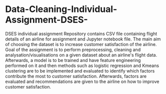 # Data-Cleaning-Individual-Assignment-DSES-
DSES individual assignment
Repository contains CSV file containing flight details of an airline for assignment and Jupyter notebook file.
The main aim of choosing the dataset is to increase customer satisfaction of the airline.
Goal of the assignment is to perform preprocessing, cleaning and analysation/visualisations on a given dataset about an airline's flight data. Afterwards, a model is to be trained and have feature engineering performed on it and then methods such as logistic regression and Kmeans clustering are to be implemented and evaluated to identify which factors contribute the most to customer satisfaction. Afterwards, factors are evaluated and recommendations are given to the airline on how to improve customer satisfaction.
